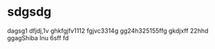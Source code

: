 # sdgsdg
dagsg1
dfjdj,1v
ghkfgjfv1112
fgjvc3314g
gg24h325155ffg
gkdjxff
22hhd
ggagShiba Inu
6sff
fd
